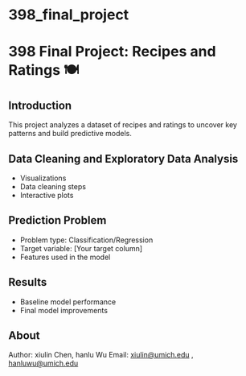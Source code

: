 # 398_final_project

# 398 Final Project: Recipes and Ratings 🍽

## Introduction
This project analyzes a dataset of recipes and ratings to uncover key patterns and build predictive models.

## Data Cleaning and Exploratory Data Analysis
- Visualizations
- Data cleaning steps
- Interactive plots

## Prediction Problem
- Problem type: Classification/Regression
- Target variable: [Your target column]
- Features used in the model

## Results
- Baseline model performance
- Final model improvements

## About
Author: xiulin Chen, hanlu Wu
Email: xiulin@umich.edu , hanluwu@umich.edu

